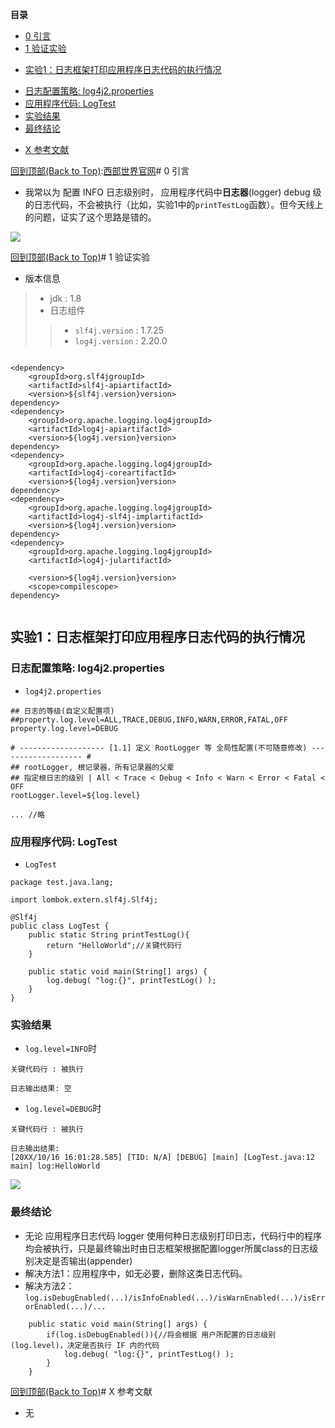 **目录**

* [0 引言](#_label0)
* [1 验证实验](#_label1)
+ [实验1：日志框架打印应用程序日志代码的执行情况](#_lab2_1_0)
- [日志配置策略: log4j2\.properties](#_label3_1_0_0)
- [应用程序代码: LogTest](#_label3_1_0_1)
- [实验结果](#_label3_1_0_2)
- [最终结论](#_label3_1_0_3)

* [X 参考文献](#_label2)


[回到顶部(Back to Top)](#_labelTop):[西部世界官网](https://tianchuang88.com)# 0 引言


* 我常以为 配置 INFO 日志级别时， 应用程序代码中**日志器**(logger) debug 级的日志代码，不会被执行（比如，实验1中的`printTestLog`函数）。但今天线上的问题，证实了这个思路是错的。


![](https://img2024.cnblogs.com/blog/1173617/202410/1173617-20241016160637967-1116385172.png)


[回到顶部(Back to Top)](#_labelTop)# 1 验证实验


* 版本信息



> * jdk : 1\.8
> * 日志组件
> 
> 
> 
> > * `slf4j.version` : 1\.7\.25
> > * `log4j.version` : 2\.20\.0



```

<dependency>
	<groupId>org.slf4jgroupId>
	<artifactId>slf4j-apiartifactId>
	<version>${slf4j.version}version>
dependency>
<dependency>
	<groupId>org.apache.logging.log4jgroupId>
	<artifactId>log4j-apiartifactId>
	<version>${log4j.version}version>
dependency>
<dependency>
	<groupId>org.apache.logging.log4jgroupId>
	<artifactId>log4j-coreartifactId>
	<version>${log4j.version}version>
dependency>
<dependency>
	<groupId>org.apache.logging.log4jgroupId>
	<artifactId>log4j-slf4j-implartifactId>
	<version>${log4j.version}version>
dependency>
<dependency>
	<groupId>org.apache.logging.log4jgroupId>
	<artifactId>log4j-julartifactId>
	
	<version>${log4j.version}version>
	<scope>compilescope>
dependency>


```

## 实验1：日志框架打印应用程序日志代码的执行情况


### 日志配置策略: log4j2\.properties


* `log4j2.properties`



```
## 日志的等级(自定义配置项)
##property.log.level=ALL,TRACE,DEBUG,INFO,WARN,ERROR,FATAL,OFF
property.log.level=DEBUG

# ------------------- [1.1] 定义 RootLogger 等 全局性配置(不可随意修改) ------------------- #
## rootLogger, 根记录器，所有记录器的父辈
## 指定根日志的级别 | All < Trace < Debug < Info < Warn < Error < Fatal < OFF
rootLogger.level=${log.level}

... //略

```

### 应用程序代码: LogTest


* `LogTest`



```
package test.java.lang;

import lombok.extern.slf4j.Slf4j;

@Slf4j
public class LogTest {
    public static String printTestLog(){
        return "HelloWorld";//关键代码行
    }

    public static void main(String[] args) {
        log.debug( "log:{}", printTestLog() );
    }
}

```

### 实验结果


* `log.level=INFO`时



```
关键代码行 : 被执行

日志输出结果: 空

```

* `log.level=DEBUG`时



```
关键代码行 : 被执行

日志输出结果: 
[20XX/10/16 16:01:28.585] [TID: N/A] [DEBUG] [main] [LogTest.java:12 main] log:HelloWorld

```

![](https://img2024.cnblogs.com/blog/1173617/202410/1173617-20241016160117664-1034064108.png)


### 最终结论


* 无论 应用程序日志代码 logger 使用何种日志级别打印日志，代码行中的程序均会被执行，只是最终输出时由日志框架根据配置logger所属class的日志级别决定是否输出(appender)
* 解决方法1：应用程序中，如无必要，删除这类日志代码。
* 解决方法2：`log.isDebugEnabled(...)/isInfoEnabled(...)/isWarnEnabled(...)/isErrorEnabled(...)/...`



```
    public static void main(String[] args) {
        if(log.isDebugEnabled()){//将会根据 用户所配置的日志级别(log.level)，决定是否执行 IF 内的代码
            log.debug( "log:{}", printTestLog() );
        }
    }

```

[回到顶部(Back to Top)](#_labelTop)# X 参考文献


* 无



